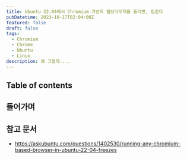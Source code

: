 ```yaml
---
title: Ubuntu 22.04에서 Chromium 기반의 웹브라우저를 돌리면, 멈춘다
pubDatetime: 2023-10-17T02:04:00Z
featured: false
draft: false
tags:
  - Chromium
  - Chrome
  - Ubuntu
  - Linux
description: 왜 그럴까....
---
```


## Table of contents

## 들어가며

## 참고 문서

- <https://askubuntu.com/questions/1402530/running-any-chromium-based-browser-in-ubuntu-22-04-freezes>
